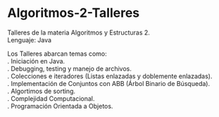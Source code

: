 # Algoritmos-2-Talleres
Talleres de la materia Algoritmos y Estructuras 2. <br>
Lenguaje: Java <br>

Los Talleres abarcan temas como:  <br>
. Iniciación en Java. <br>
. Debugging, testing y manejo de archivos. <br>
. Colecciones e iteradores (Listas enlazadas y doblemente enlazadas). <br>
. Implementación de Conjuntos con ABB (Árbol Binario de Búsqueda).  <br>
. Algortimos de sorting. <br>
. Complejidad Computacional. <br>
. Programación Orientada a Objetos. <br>

